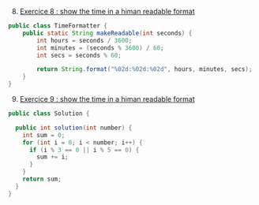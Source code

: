 8. [Exercice 8 : show the time in a himan readable format](https://www.codewars.com/kata/53da3dbb4a5168369a0000fe/train/java)

```java
public class TimeFormatter {
    public static String makeReadable(int seconds) {
        int hours = seconds / 3600;
        int minutes = (seconds % 3600) / 60;
        int secs = seconds % 60;

        return String.format("%02d:%02d:%02d", hours, minutes, secs);
    }
}

```

9. [Exercice 9 : show the time in a himan readable format](https://www.codewars.com/kata/53da3dbb4a5168369a0000fe/train/java)
``` java 
public class Solution {

  public int solution(int number) {
    int sum = 0;
    for (int i = 0; i < number; i++) {
      if (i % 3 == 0 || i % 5 == 0) {
        sum += i;
      }
    }
    return sum;
  }
}
```
